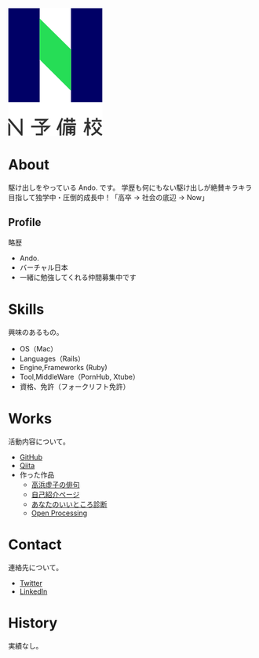 ![N予備校ロゴ](nyobi_logo.png)

# About
駆け出しをやっている Ando. です。
学歴も何にもない駆け出しが絶賛キラキラ目指して独学中・圧倒的成長中！「高卒 → 社会の底辺 → Now」


## Profile
略歴
- Ando.
- バーチャル日本
- 一緒に勉強してくれる仲間募集中です

# Skills
興味のあるもの。
- OS（Mac）
- Languages（Rails）
- Engine,Frameworks (Ruby)
- Tool,MiddleWare（PornHub, Xtube）
- 資格、免許（フォークリフト免許）

# Works
活動内容について。
- [GitHub](https://github.com/Andou666)
- [Qiita](https://qiita.com/a_inujini)
- 作った作品
  - [高浜虚子の俳句](https://andou666.github.io/haiku/haiku)
  - [自己紹介ページ](https://andou666.github.io/NnoJikosyoukai/self-introduction)
  - [あなたのいいところ診断](https://andou666.github.io/assessment/assessment.html)
  - [Open Processing](https://www.openprocessing.org/sketch/859885)

# Contact
連絡先について。
- [Twitter](#)
- [LinkedIn](#)

# History
実績なし。
